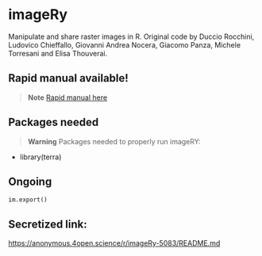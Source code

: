 # imageRy

Manipulate and share raster images in R.
Original code by Duccio Rocchini, Ludovico Chieffallo, Giovanni Andrea Nocera, Giacomo Panza, Michele Torresani and Elisa Thouverai.

## Rapid manual available!

> **Note**
[Rapid manual here](https://htmlpreview.github.io/?https://github.com/ducciorocchini/imageRy/blob/main/imageRy_rapid_manual.html)

## Packages needed

> **Warning**
> Packages needed to properly run imageRY:
+ library(terra)

## Ongoing
```{r}
im.export()
```

## Secretized link:
https://anonymous.4open.science/r/imageRy-5083/README.md

